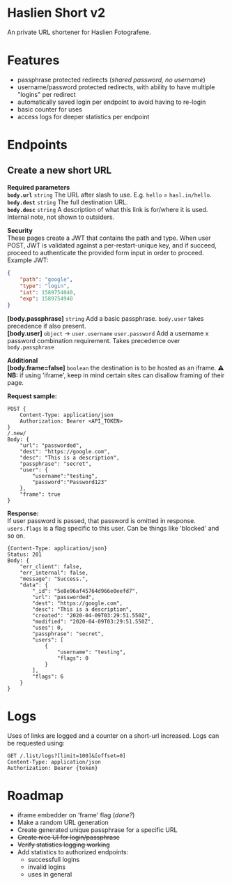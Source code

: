 # Haslien Short v2
An private URL shortener for Haslien Fotografene.

# Features
* passphrase protected redirects (*shared password, no username*)
* username/password protected redirects, with ability to have multiple "logins" per redirect
* automatically saved login per endpoint to avoid having to re-login
* basic counter for uses
* access logs for deeper statistics per endpoint

# Endpoints

## Create a new short URL
**Required parameters**  
**`body.url`** `string` The URL after slash to use. E.g. `hello` = `hasl.in/hello`.  
**`body.dest`** `string` The full destination URL.  
**`body.desc`** `string` A description of what this link is for/where it is used. Internal note, not shown to outsiders.  

**Security**  
These pages create a JWT that contains the path and type. When user POST, JWT is validated against a per-restart-unique key, and if succeed, proceed to authenticate the provided form input in order to proceed.  
Example JWT:  
```json
{
	"path": "google",
	"type": "login",
	"iat": 1589754040,
	"exp": 1589754940
}
```
**[body.passphrase]** `string` Add a basic passphrase. `body.user` takes precedence if also present.  
**[body.user]** `object` -> `user.username` `user.password` Add a username x password combination requirement. Takes precedence over `body.passphrase`  

**Additional**  
**[body.frame=false]** `boolean` the destination is to be hosted as an iframe. **⚠ NB:** if using 'iframe', keep in mind certain sites can disallow framing of their page.  

**Request sample:**
```
POST {
	Content-Type: application/json
	Authorization: Bearer <API_TOKEN>
}
/.new/
Body: {
	"url": "passworded",
	"dest": "https://google.com",
	"desc": "This is a description",
	"passphrase": "secret",
	"user": {
		"username":"testing",
		"password":"Password123"
	},
	"frame": true
}
```

**Response:**  
If user password is passed, that password is omitted in response.
`users.flags` is a flag specific to this user. Can be things like 'blocked' and so on.
```
{Content-Type: application/json}
Status: 201
Body: {
    "err_client": false,
    "err_internal": false,
    "message": "Success.",
    "data": {
        "_id": "5e8e96af45764d966e0eefd7",
        "url": "passworded",
        "dest": "https://google.com",
        "desc": "This is a description",
        "created": "2020-04-09T03:29:51.550Z",
        "modified": "2020-04-09T03:29:51.550Z",
        "uses": 0,
        "passphrase": "secret",
        "users": [
            {
                "username": "testing",
                "flags": 0
            }
        ],
        "flags": 6
    }
}
```

# Logs
Uses of links are logged and a counter on a short-url increased.
Logs can be requested using: 
```http request
GET /.list/logs?[limit=100]&[offset=0]
Content-Type: application/json
Authorization: Bearer {token}
```

# Roadmap
* iframe embedder on 'frame' flag (*done?*)
* Make a random URL generation
* Create generated unique passphrase for a specific URL
* ~~Create nice UI for login/passphrase~~
* ~~Verify statistics logging working~~
* Add statistics to authorized endpoints:  
	* successfull logins
	* invalid logins
	* uses in general
